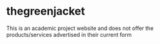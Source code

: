 # thegreenjacket
This is an academic project website and does not offer the products/services advertised in their current form
